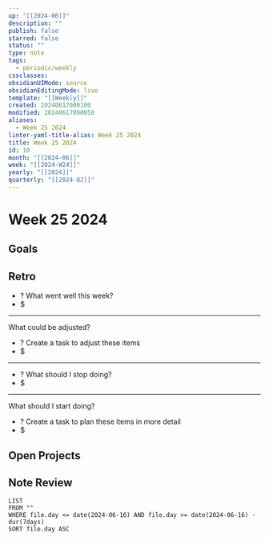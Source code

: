 ```yaml
---
up: "[[2024-06]]"
description: ""
publish: false
starred: false
status: ""
type: note
tags:
  - periodic/weekly
cssclasses: 
obsidianUIMode: source
obsidianEditingMode: live
template: "[[Weekly]]"
created: 20240617000100
modified: 20240617090050
aliases:
  - Week 25 2024
linter-yaml-title-alias: Week 25 2024
title: Week 25 2024
id: 10
month: "[[2024-06]]"
week: "[[2024-W24]]"
yearly: "[[2024]]"
quarterly: "[[2024-Q2]]"
---
```


# Week 25 2024

## Goals

## Retro

- ? What went well this week?
- $

---

What could be adjusted?

- ? Create a task to adjust these items
- $

---

- ? What should I stop doing?
- $

---

What should I start doing?

- ? Create a task to plan these items in more detail
- $

## Open Projects

## Note Review

```
LIST
FROM ""
WHERE file.day <= date(2024-06-16) AND file.day >= date(2024-06-16) - dur(7days)
SORT file.day ASC
```
